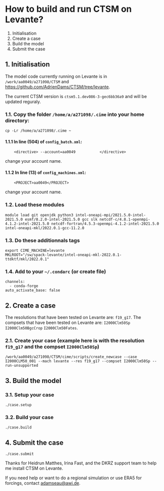 # How to build and run CTSM on Levante?

1. Initialisation
2. Create a case
3. Build the model
4. Submit the case

## 1. Initialisation

The model code currently running on Levante is in `/work/aa0049/a271098/CTSM` and https://github.com/AdrienDams/CTSM/tree/levante.

The current CTSM version is `ctsm5.1.dev086-3-gec6bb36a9` and will be updated reguraly.

### 1.1. Copy the folder `/home/a/a271098/.cime` into your home directory:
```
cp -Lr /home/a/a271098/.cime ~
```
#### 1.1.1 In line (504) of `config_batch.xml`:
```
    <directive> --account=aa0049           </directive>
```
change your account name.

#### 1.1.2 In line (13) of `config_machines.xml`: 
```
    <PROJECT>aa0049</PROJECT>
```
change your account name.

### 1.2. Load these modules
```
module load git openjdk python3 intel-oneapi-mpi/2021.5.0-intel-2021.5.0 esmf/8.2.0-intel-2021.5.0 gcc slk netcdf-c/4.8.1-openmpi-4.1.2-intel-2021.5.0 netcdf-fortran/4.5.3-openmpi-4.1.2-intel-2021.5.0 intel-oneapi-mkl/2022.0.1-gcc-11.2.0
```

### 1.3. Do these additionnals tags
```
export CIME_MACHINE=levante
MKLROOT="/sw/spack-levante/intel-oneapi-mkl-2022.0.1-ttdktf/mkl/2022.0.1"
```

### 1.4. Add to your `~/.condarc` (or create file)
```
channels:
  - conda-forge
auto_activate_base: false
```

## 2. Create a case

The resolutions that have been tested on Levante are: `f19_g17`. The compsets that have been tested on Levante are: `I2000Clm50Sp` `I2000Clm50BgcCrop` `I2000Clm50Fates`.

### 2.1. Create your case (example here is with the resolution `f19_g17` and the compset `I2000Clm50Sp`)
```
/work/aa0049/a271098/CTSM/cime/scripts/create_newcase --case I2000CLM50_001 --mach levante --res f19_g17 --compset I2000Clm50Sp --run-unsupported
```

## 3. Build the model

### 3.1. Setup your case
```
./case.setup
```

### 3.2. Build your case
```
./case.build
```

## 4. Submit the case
```
./case.submit
```

Thanks for Heidrun Matthes, Irina Fast, and the DKRZ support team to help me install CTSM on Levante.

If you need help or want to do a regional simulation or use ERA5 for forcings, contact adamseau@awi.de.
